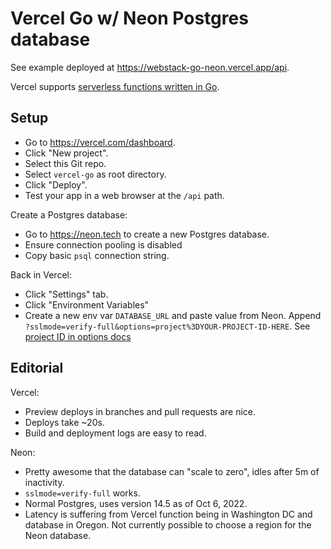 # Vercel Go w/ Neon Postgres database

See example deployed at
<https://webstack-go-neon.vercel.app/api>.

Vercel supports [serverless functions written in
Go](https://vercel.com/docs/concepts/functions/supported-languages#go).

## Setup

* Go to <https://vercel.com/dashboard>.
* Click "New project".
* Select this Git repo.
* Select `vercel-go` as root directory.
* Click "Deploy".
* Test your app in a web browser at the `/api` path.

Create a Postgres database:

* Go to <https://neon.tech> to create a new Postgres database.
* Ensure connection pooling is disabled
* Copy basic `psql` connection string.

Back in Vercel:

* Click "Settings" tab.
* Click "Environment Variables"
* Create a new env var `DATABASE_URL` and paste value from Neon.
  Append `?sslmode=verify-full&options=project%3DYOUR-PROJECT-ID-HERE`.
  See [project ID in options docs](https://neon.tech/docs/how-to-guides/connectivity-issues/#a-pass-project-id-in-options)

## Editorial

Vercel:

* Preview deploys in branches and pull requests are nice.
* Deploys take ~20s.
* Build and deployment logs are easy to read.

Neon:

* Pretty awesome that the database can "scale to zero",
  idles after 5m of inactivity.
* `sslmode=verify-full` works.
* Normal Postgres, uses version 14.5 as of Oct 6, 2022.
* Latency is suffering from Vercel function being in Washington DC
  and database in Oregon. Not currently possible to choose a region
  for the Neon database.
